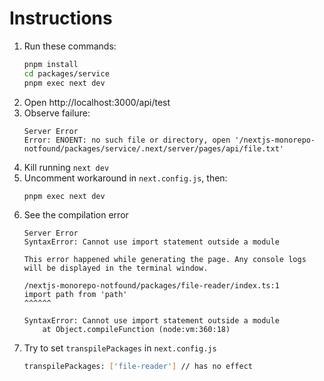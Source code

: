 # Instructions

1. Run these commands:
    ```sh
    pnpm install
    cd packages/service
    pnpm exec next dev
    ```
1. Open http://localhost:3000/api/test
1. Observe failure:
    ```
    Server Error
    Error: ENOENT: no such file or directory, open '/nextjs-monorepo-notfound/packages/service/.next/server/pages/api/file.txt'
    ```
1. Kill running `next dev`
1. Uncomment workaround in `next.config.js`, then:
    ```sh
    pnpm exec next dev
    ```
5. See the compilation error
    ```
    Server Error
    SyntaxError: Cannot use import statement outside a module

    This error happened while generating the page. Any console logs will be displayed in the terminal window.

    /nextjs-monorepo-notfound/packages/file-reader/index.ts:1
    import path from 'path'
    ^^^^^^

    SyntaxError: Cannot use import statement outside a module
        at Object.compileFunction (node:vm:360:18)
    ```
6. Try to set `transpilePackages` in `next.config.js`
    ```sh
    transpilePackages: ['file-reader'] // has no effect
    ```